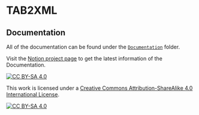 # TAB2XML

## Documentation

All of the documentation can be found under the [`Documentation`](https://github.com/devivekw/TAB2XML/tree/master/Documentation) folder.

Visit the [Notion project page](https://devivek.notion.site/User-Manual-17bd840dd25c47f89a45c1a371962db2)  to get the latest information of the Documentation. 


[![CC BY-SA 4.0][cc-by-sa-shield]][cc-by-sa]

This work is licensed under a
[Creative Commons Attribution-ShareAlike 4.0 International License][cc-by-sa].

[![CC BY-SA 4.0][cc-by-sa-image]][cc-by-sa]

[cc-by-sa]: http://creativecommons.org/licenses/by-sa/4.0/
[cc-by-sa-image]: https://licensebuttons.net/l/by-sa/4.0/88x31.png
[cc-by-sa-shield]: https://img.shields.io/badge/License-CC%20BY--SA%204.0-lightgrey.svg
